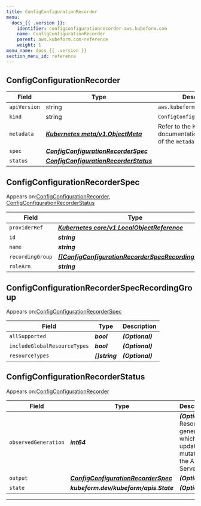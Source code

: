 ```yaml
---
title: ConfigConfigurationRecorder
menu:
  docs_{{ .version }}:
    identifier: configconfigurationrecorder-aws.kubeform.com
    name: ConfigConfigurationRecorder
    parent: aws.kubeform.com-reference
    weight: 1
menu_name: docs_{{ .version }}
section_menu_id: reference
---
```


## ConfigConfigurationRecorder
| Field | Type | Description |
| ------ | ----- | ----------- |
| `apiVersion` | string | `aws.kubeform.com/v1alpha1` |
|    `kind` | string | `ConfigConfigurationRecorder` |
| `metadata` | ***[Kubernetes meta/v1.ObjectMeta](https://kubernetes.io/docs/reference/generated/kubernetes-api/v1.13/#objectmeta-v1-meta)***|Refer to the Kubernetes API documentation for the fields of the `metadata` field.|
| `spec` | ***[ConfigConfigurationRecorderSpec](#configconfigurationrecorderspec)***||
| `status` | ***[ConfigConfigurationRecorderStatus](#configconfigurationrecorderstatus)***||
## ConfigConfigurationRecorderSpec

Appears on:[ConfigConfigurationRecorder](#configconfigurationrecorder), [ConfigConfigurationRecorderStatus](#configconfigurationrecorderstatus)

| Field | Type | Description |
| ------ | ----- | ----------- |
| `providerRef` | ***[Kubernetes core/v1.LocalObjectReference](https://kubernetes.io/docs/reference/generated/kubernetes-api/v1.13/#localobjectreference-v1-core)***||
| `id` | ***string***||
| `name` | ***string***| ***(Optional)*** |
| `recordingGroup` | ***[[]ConfigConfigurationRecorderSpecRecordingGroup](#configconfigurationrecorderspecrecordinggroup)***| ***(Optional)*** |
| `roleArn` | ***string***||
## ConfigConfigurationRecorderSpecRecordingGroup

Appears on:[ConfigConfigurationRecorderSpec](#configconfigurationrecorderspec)

| Field | Type | Description |
| ------ | ----- | ----------- |
| `allSupported` | ***bool***| ***(Optional)*** |
| `includeGlobalResourceTypes` | ***bool***| ***(Optional)*** |
| `resourceTypes` | ***[]string***| ***(Optional)*** |
## ConfigConfigurationRecorderStatus

Appears on:[ConfigConfigurationRecorder](#configconfigurationrecorder)

| Field | Type | Description |
| ------ | ----- | ----------- |
| `observedGeneration` | ***int64***| ***(Optional)*** Resource generation, which is updated on mutation by the API Server.|
| `output` | ***[ConfigConfigurationRecorderSpec](#configconfigurationrecorderspec)***| ***(Optional)*** |
| `state` | ***kubeform.dev/kubeform/apis.State***| ***(Optional)*** |
---
